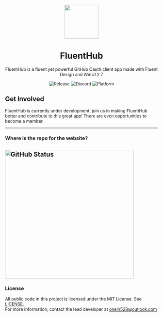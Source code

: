<a href="https://hub.codrex.dev"><p align="center">
  <img width="112" align="center" src="https://github.com/FluentHub/FluentHub/blob/main/assets/fluenthub.png">
</p>
</a>
<h1 align="center">
  FluentHub
</h1>
<p align="center">
  FluentHub is a fluent yet powerful GitHub Oauth client app made with Fluent Design and WinUI 2.7
</p>

<p align="center">
  <a style="text-decoration:none" href="https://github.com/FluentHub/FluentHub/releases">
    <img src="https://img.shields.io/github/v/release/fluenthub-community/fluenthub?include_prereleases&style=flat-square" alt="Release" />
  </a>
  <a style="text-decoration:none" href="https://discord.com/channels/935562861701390336">
    <img src="https://img.shields.io/discord/935562861701390336?color=blue&label=Discord&style=flat-square" alt="Discord" />
  </a>
  <a style="text-decoration:none" href="https://github.com/FluentHub/FluentHub">
    <img src="https://img.shields.io/badge/Platform-Windows-red?style=flat-square" alt="Platform" />
  </a>
</p>

## Get Involved

FluentHub is currently under development, join us in making FluentHub better and contribute to this great app! There are even opportunities to become a member.

---
### Where is the repo for the website?

<a href="https://github.com/DeveloperWOW64/FHWebsite"><img
				alt="GitHub Status"
				src="https://github-readme-stats.vercel.app/api/pin/?username=DeveloperWOW64&repo=FHWebsite&theme=dark&hide_border=true"
				width="424"></a>
---


### License

All public code in this project is licensed under the MIT License. See [LICENSE](https://github.com/Fluenthub/FluentHub/blob/main/LICENSE).</br>For more information, contact the lead developer at onein528@outlook.com
